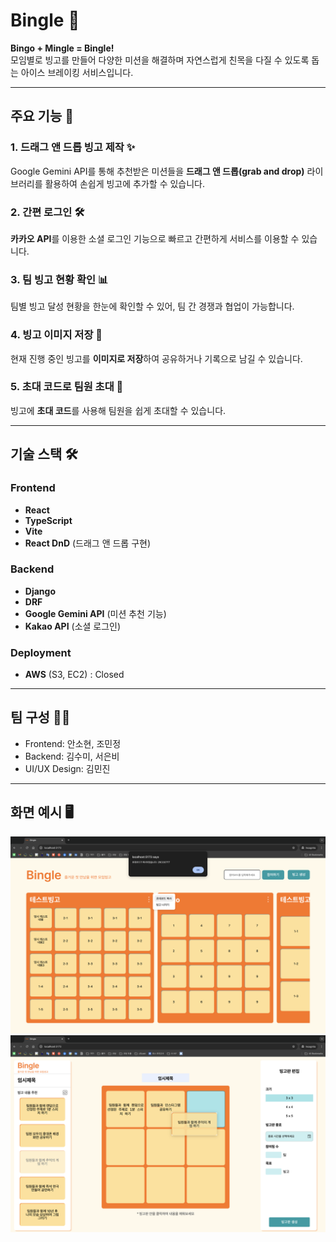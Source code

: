 # Bingle 🎉  
**Bingo + Mingle = Bingle!**  
모임별로 빙고를 만들어 다양한 미션을 해결하며 자연스럽게 친목을 다질 수 있도록 돕는 아이스 브레이킹 서비스입니다.

---

## 주요 기능 🚀

### 1. 드래그 앤 드롭 빙고 제작 ✨  
Google Gemini API를 통해 추천받은 미션들을 **드래그 앤 드롭(grab and drop)** 라이브러리를 활용하여 손쉽게 빙고에 추가할 수 있습니다.  

### 2. 간편 로그인 🛠️  
**카카오 API**를 이용한 소셜 로그인 기능으로 빠르고 간편하게 서비스를 이용할 수 있습니다.  

### 3. 팀 빙고 현황 확인 📊  
팀별 빙고 달성 현황을 한눈에 확인할 수 있어, 팀 간 경쟁과 협업이 가능합니다.  

### 4. 빙고 이미지 저장 📸  
현재 진행 중인 빙고를 **이미지로 저장**하여 공유하거나 기록으로 남길 수 있습니다.  

### 5. 초대 코드로 팀원 초대 🔗  
빙고에 **초대 코드**를 사용해 팀원을 쉽게 초대할 수 있습니다.  

---

## 기술 스택 🛠️

### Frontend  
- **React**  
- **TypeScript**  
- **Vite**  
- **React DnD** (드래그 앤 드롭 구현)

### Backend  
- **Django**  
- **DRF**  
- **Google Gemini API** (미션 추천 기능)  
- **Kakao API** (소셜 로그인)  

### Deployment  
- **AWS** (S3, EC2) : Closed

---

## 팀 구성 👩‍💻
- Frontend: 안소현, 조민정
- Backend: 김수미, 서은비
- UI/UX Design: 김민진

---

## 화면 예시 🖥️
![빙글 메인 화면](./main.png)
![빙글 빙고 제작 화면](./bingobuilder.png)
